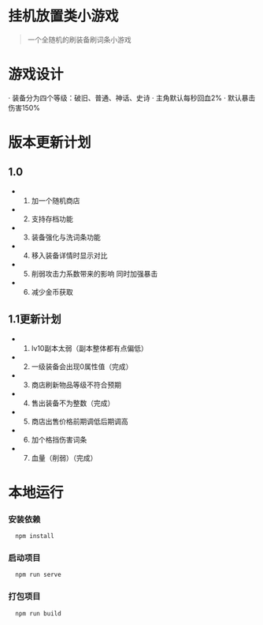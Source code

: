 # 挂机放置类小游戏

> 一个全随机的刷装备刷词条小游戏

# 游戏设计

  · 装备分为四个等级：破旧、普通、神话、史诗
  · 主角默认每秒回血2%
  · 默认暴击伤害150%  

# 版本更新计划

  1.0
  ---
  * 1. 加一个随机商店
  * 2. 支持存档功能
  * 3. 装备强化与洗词条功能
  * 4. 移入装备详情时显示对比
  * 5. 削弱攻击力系数带来的影响 同时加强暴击
  * 6. 减少金币获取

  1.1更新计划
  ---
  * 1. lv10副本太弱（副本整体都有点偏低）
  * 2. 一级装备会出现0属性值（完成）
  * 3. 商店刷新物品等级不符合预期
  * 4. 售出装备不为整数（完成）
  * 5. 商店出售价格前期调低后期调高
  * 6. 加个格挡伤害词条
  * 7. 血量（削弱）（完成）

# 本地运行
### 安装依赖
```sh
  npm install
```

### 启动项目
```sh
  npm run serve
```

### 打包项目
```sh
  npm run build
```
